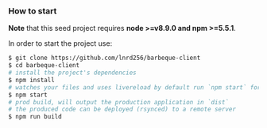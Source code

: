 

### How to start

**Note** that this seed project requires **node >=v8.9.0 and npm >=5.5.1**.

In order to start the project use:

```bash
$ git clone https://github.com/lnrd256/barbeque-client
$ cd barbeque-client
# install the project's dependencies
$ npm install
# watches your files and uses livereload by default run `npm start` for a dev server. Navigate to `http://localhost:4200/`. The app will automatically reload if you change any of the source files.
$ npm start
# prod build, will output the production application in `dist`
# the produced code can be deployed (rsynced) to a remote server
$ npm run build
```

